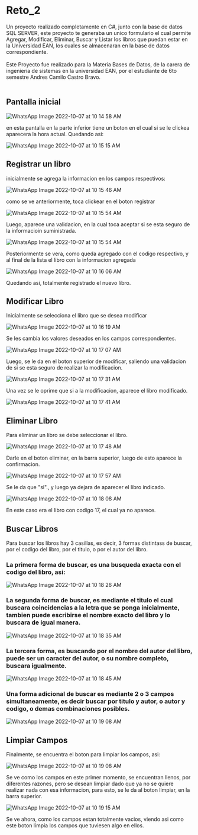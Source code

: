 # Reto_2

Un proyecto realizado completamente en C#, junto con la base de datos SQL SERVER, este proyecto te generaba un unico formulario el cual permite Agregar, Modificar, Eliminar, Buscar y Listar los libros que puedan estar en la Universidad EAN, los cuales se almacenaran en la base de datos correspondiente.
<br />
<br />
Este Proyecto fue realizado para la Materia Bases de Datos, de la carera de ingenieria de sistemas en la universidad EAN, por el estudiante de 6to semestre Andres Camilo Castro Bravo.
<br />
<br />

## Pantalla inicial

![WhatsApp Image 2022-10-07 at 10 14 58 AM](https://user-images.githubusercontent.com/110188177/194590295-c199f349-9441-4f7a-a4d7-57a456437f7a.jpeg)


en esta pantalla en la parte inferior tiene un boton en el cual si se le clickea aparecera la hora actual.
Quedando asi:

![WhatsApp Image 2022-10-07 at 10 15 15 AM](https://user-images.githubusercontent.com/110188177/194590475-94f7edad-28c6-459b-8b8a-8941bca06611.jpeg)


## Registrar un libro

inicialmente se agrega la informacion en los campos respectivos:

![WhatsApp Image 2022-10-07 at 10 15 46 AM](https://user-images.githubusercontent.com/110188177/194590798-869fbc27-4659-403b-bb79-c8288e974859.jpeg)

como se ve anteriormente, toca clickear en el boton registrar

![WhatsApp Image 2022-10-07 at 10 15 54 AM](https://user-images.githubusercontent.com/110188177/194590926-66645bec-38c6-4267-a877-cf044b9dfc38.jpeg)

Luego, aparece una validacion, en la cual toca aceptar si se esta seguro de la informacioin suministrada.

![WhatsApp Image 2022-10-07 at 10 15 54 AM](https://user-images.githubusercontent.com/110188177/194591005-33e8fb3d-8125-426d-b9c2-f5fd3b3a700e.jpeg)

Posteriormente se vera, como queda agregado con el codigo respectivo, y al final de la lista el libro con la informacion agregada

![WhatsApp Image 2022-10-07 at 10 16 06 AM](https://user-images.githubusercontent.com/110188177/194591131-795f1045-3d62-45f7-bf02-ef8192bb5ed7.jpeg)

Quedando asi, totalmente registrado el nuevo libro.

## Modificar Libro

Inicialmente se selecciona el libro que se desea modificar

![WhatsApp Image 2022-10-07 at 10 16 19 AM](https://user-images.githubusercontent.com/110188177/194591546-445708ba-a45b-423a-a787-e3d6e96b239a.jpeg)

Se les cambia los valores deseados en los campos correspondientes.

![WhatsApp Image 2022-10-07 at 10 17 07 AM](https://user-images.githubusercontent.com/110188177/194592119-a0c75807-2a66-4bc9-9288-9da20523bde9.jpeg)

Luego, se le da en el boton superior de modificar, saliendo una validacion de si se esta seguro de realizar la modificacion.

![WhatsApp Image 2022-10-07 at 10 17 31 AM](https://user-images.githubusercontent.com/110188177/194592407-29601f59-5790-44b0-b5b9-851acaa2df73.jpeg)

Una vez se le oprime que si a la modificacion, aparece el libro modificado.

![WhatsApp Image 2022-10-07 at 10 17 41 AM](https://user-images.githubusercontent.com/110188177/194592482-72a2d466-3db0-47a0-b357-009f51970860.jpeg)


## Eliminar Libro

Para eliminar un libro se debe seleccionar el libro.

![WhatsApp Image 2022-10-07 at 10 17 48 AM](https://user-images.githubusercontent.com/110188177/194592619-58dbd332-4206-4c43-a338-14c475a16100.jpeg)


Darle en el boton eliminar, en la barra superior, luego de esto aparece la confirmacion.

![WhatsApp Image 2022-10-07 at 10 17 57 AM](https://user-images.githubusercontent.com/110188177/194592819-c0f90e00-40a1-45ac-88fd-e7a670fa37c3.jpeg)


Se le da que "si"., y luego ya dejara de aparecer el libro indicado.

![WhatsApp Image 2022-10-07 at 10 18 08 AM](https://user-images.githubusercontent.com/110188177/194592908-4a315cf9-e0da-463e-a85c-bd6aed0e7a06.jpeg)


En este caso era el libro con codigo 17, el cual ya no aparece.

## Buscar Libros

Para buscar los libros hay 3 casillas, es decir, 3 formas distintass de buscar, por el codigo del libro, por el titulo, o por el autor del libro.

### La primera forma de buscar, es una busqueda exacta con el codigo del libro, asi:

![WhatsApp Image 2022-10-07 at 10 18 26 AM](https://user-images.githubusercontent.com/110188177/194593250-3b234f8e-755e-428e-9a53-1a85f28c0b0e.jpeg)


### La segunda forma de buscar, es mediante el titulo el cual buscara coincidencias a la letra que se ponga inicialmente, tambien puede escribirse el nombre exacto del libro y lo buscara de igual manera.

![WhatsApp Image 2022-10-07 at 10 18 35 AM](https://user-images.githubusercontent.com/110188177/194593473-5be59fb4-0398-4ac3-b22a-737a7f77a4c6.jpeg)


### La tercera forma, es buscando por el nombre del autor del libro, puede ser un caracter del autor, o su nombre completo, buscara igualmente.

![WhatsApp Image 2022-10-07 at 10 18 45 AM](https://user-images.githubusercontent.com/110188177/194593573-85a55b45-ac1c-4c92-92f7-207f56aefd67.jpeg)


### Una forma adicional de buscar es mediante 2 o 3 campos simultaneamente, es decir buscar por titulo y autor, o autor y codigo, o demas combinaciones posibles.

![WhatsApp Image 2022-10-07 at 10 19 08 AM](https://user-images.githubusercontent.com/110188177/194593801-1f06a5c5-a3fb-485f-8bd4-8fc6d8599d0a.jpeg)


##  Limpiar Campos

Finalmente, se encuentra el boton para limpiar los campos, asi:

![WhatsApp Image 2022-10-07 at 10 19 08 AM](https://user-images.githubusercontent.com/110188177/194593920-f9c6679a-c118-4618-88ba-4319ffd9810f.jpeg)


Se ve como los campos en este primer momento, se encuentran llenos, por diferentes razones, pero se desean limpiar dado que ya no se quiere realizar nada con esa informacion, para esto, se le da al boton limpiar, en la barra superior.


![WhatsApp Image 2022-10-07 at 10 19 15 AM](https://user-images.githubusercontent.com/110188177/194594310-198797c6-c142-4b71-9d1c-b564901026ba.jpeg)

Se ve ahora, como los campos estan totalmente vacios, viendo asi como este boton limpia los campos que tuviesen algo en ellos.



